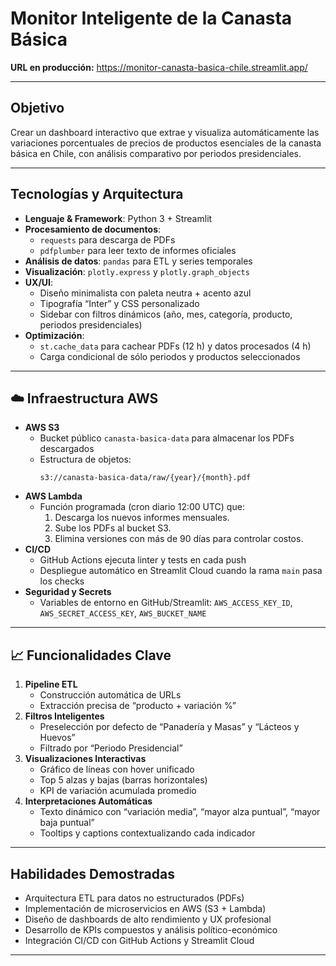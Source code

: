 # Monitor Inteligente de la Canasta Básica

**URL en producción:** https://monitor-canasta-basica-chile.streamlit.app/

---

## Objetivo  
Crear un dashboard interactivo que extrae y visualiza automáticamente las variaciones porcentuales de precios de productos esenciales de la canasta básica en Chile, con análisis comparativo por periodos presidenciales.

---

## Tecnologías y Arquitectura  
- **Lenguaje & Framework**: Python 3 + Streamlit  
- **Procesamiento de documentos**:  
  - `requests` para descarga de PDFs  
  - `pdfplumber` para leer texto de informes oficiales  
- **Análisis de datos**: `pandas` para ETL y series temporales  
- **Visualización**: `plotly.express` y `plotly.graph_objects`  
- **UX/UI**:  
  - Diseño minimalista con paleta neutra + acento azul  
  - Tipografía “Inter” y CSS personalizado  
  - Sidebar con filtros dinámicos (año, mes, categoría, producto, periodos presidenciales)  
- **Optimización**:  
  - `st.cache_data` para cachear PDFs (12 h) y datos procesados (4 h)  
  - Carga condicional de sólo periodos y productos seleccionados  

---

## ☁️ Infraestructura AWS  
- **AWS S3**  
  - Bucket público `canasta-basica-data` para almacenar los PDFs descargados  
  - Estructura de objetos:  
    ```
    s3://canasta-basica-data/raw/{year}/{month}.pdf
    ```  
- **AWS Lambda**  
  - Función programada (cron diario 12:00 UTC) que:  
    1. Descarga los nuevos informes mensuales.  
    2. Sube los PDFs al bucket S3.  
    3. Elimina versiones con más de 90 días para controlar costos.  
- **CI/CD**  
  - GitHub Actions ejecuta linter y tests en cada push  
  - Despliegue automático en Streamlit Cloud cuando la rama `main` pasa los checks  
- **Seguridad y Secrets**  
  - Variables de entorno en GitHub/Streamlit: `AWS_ACCESS_KEY_ID`, `AWS_SECRET_ACCESS_KEY`, `AWS_BUCKET_NAME`  

---

## 📈 Funcionalidades Clave  
1. **Pipeline ETL**  
   - Construcción automática de URLs  
   - Extracción precisa de “producto + variación %”  
2. **Filtros Inteligentes**  
   - Preselección por defecto de “Panadería y Masas” y “Lácteos y Huevos”  
   - Filtrado por “Periodo Presidencial” 
3. **Visualizaciones Interactivas**  
   - Gráfico de líneas con hover unificado  
   - Top 5 alzas y bajas (barras horizontales)  
   - KPI de variación acumulada promedio  
4. **Interpretaciones Automáticas**  
   - Texto dinámico con “variación media”, “mayor alza puntual”, “mayor baja puntual”  
   - Tooltips y captions contextualizando cada indicador  

---

## Habilidades Demostradas  
- Arquitectura ETL para datos no estructurados (PDFs)  
- Implementación de microservicios en AWS (S3 + Lambda)  
- Diseño de dashboards de alto rendimiento y UX profesional  
- Desarrollo de KPIs compuestos y análisis político-económico  
- Integración CI/CD con GitHub Actions y Streamlit Cloud  

---

